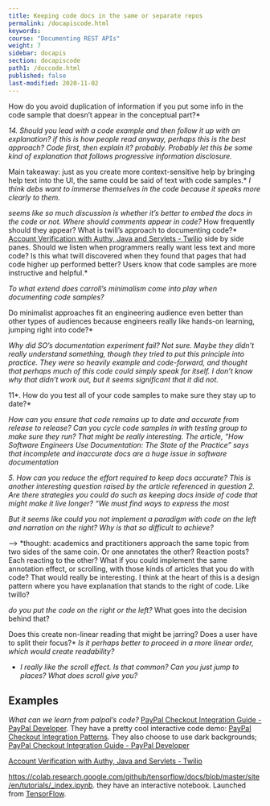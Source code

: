 ```yaml
---
title: Keeping code docs in the same or separate repos
permalink: /docapiscode.html
keywords:
course: "Documenting REST APIs"
weight: 7
sidebar: docapis
section: docapiscode
path1: /doccode.html
published: false
last-modified: 2020-11-02
---
```



How do you avoid duplication of information if you put some info in the code sample that doesn’t appear in the conceptual part?*

*14. Should you lead with a code example and then follow it up with an explanation? if this is how people read anyway, perhaps this is the best approach? Code first, then explain it? probably. Probably let this be some kind of explanation that follows progressive information disclosure.*

Main takeaway: just as you create more context-sensitive help by bringing help text into the UI, the same could be said of text with code samples.*  *I think debs want to immerse themselves in the code because it speaks more clearly to them.*

*seems like so much discussion is whether it’s better to embed the docs in the code or not.*
 *Where should comments appear in code?*
 How frequently should they appear?
 What is twill’s approach to documenting code?*  [Account Verification with Authy, Java and Servlets - Twilio](https://www.twilio.com/docs/authy/tutorials/account-verification-java-servlets) side by side panes.
Should we listen when programmers really want less text and more code? Is this what twill discovered when they found that pages that had code higher up performed better? Users know that code samples are more instructive and helpful.*

*To what extend does carroll’s minimalism come into play when documenting code samples?*

Do minimalist approaches fit an engineering audience even better than other types of audiences because engineers really like hands-on learning, jumping right into code?*


*Why did SO’s documentation experiment fail? Not sure. Maybe they didn’t really understand something, though they tried to put this principle into practice.  They were so heavily example and code-forward, and thought that perhaps much of this code could simply speak for itself. I don’t know why that didn’t work out, but it seems significant that it did not.*

11*. How do you test all of your code samples to make sure they stay up to date?*

*How can you ensure that code remains up to date and accurate from release to release? Can you cycle code samples in with testing group to make sure they run? That might be really interesting.  The article, “How Software Engineers Use Documentation: The State of the Practice” says that incomplete and inaccurate docs are a huge issue in software documentation*

*5. How can you reduce the effort required to keep docs accurate? This is another interesting question raised by the article referenced in question 2. Are there strategies you could do such as keeping docs inside of code that might make it live longer? “We must find ways to express the most*

*But it seems like could you not implement a paradigm with code on the left and narration on the right? Why is that so difficult to achieve?*

—> *thought: academics and practitioners approach the same topic from two sides of the same coin. Or one annotates the other? Reaction posts? Each reacting to the other? What if you could implement the same annotation effect, or scrolling, with those kinds of articles that you do with code? That would really be interesting. I think at the heart of this is a design pattern where you have explanation that stands to the right of code. Like twillo?


*do you put the code on the right or the left?* What goes into the decision behind that?

Does this create non-linear reading that might be jarring? Does a user have to split their focus?*
*Is it perhaps better to proceed in a more linear order, which would create readability?*

- *I really like the scroll effect. Is that common? Can you just jump to places? What does scroll give you?*
## Examples

 *What can we learn from palpal’s code?* [PayPal Checkout Integration Guide - PayPal Developer](https://developer.paypal.com/docs/checkout/integrate/#1-get-the-code). They have a pretty cool interactive code demo: [PayPal Checkout Integration Patterns](https://developer.paypal.com/demo/checkout/#/pattern/confirm). They also choose to use dark backgrounds; [PayPal Checkout Integration Guide - PayPal Developer](https://developer.paypal.com/docs/checkout/integrate/#3-execute-the-payment)

 [Account Verification with Authy, Java and Servlets - Twilio](https://www.twilio.com/docs/authy/tutorials/account-verification-java-servlets)

 https://colab.research.google.com/github/tensorflow/docs/blob/master/site/en/tutorials/_index.ipynb. they have an interactive notebook. Launched from [TensorFlow](https://www.tensorflow.org/tutorials/).
